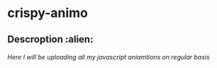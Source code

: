 # crispy-animo
<h2>Descroption :alien:</h2>
<h6>Here I will be uploading all my javascript aniamtions on regular basis</h6>
